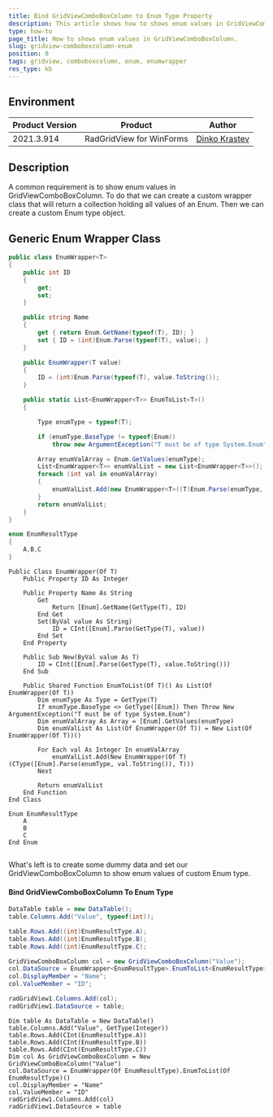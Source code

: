 ```yaml
---
title: Bind GridViewComboBoxColumn to Enum Type Property
description: This article shows how to shows enum values in GridViewComboBoxColumn.
type: how-to
page_title: How to shows enum values in GridViewComboBoxColumn.
slug: gridview-comboboxcolumn-enum
position: 0
tags: gridview, comboboxcolumn, enum, enumwrapper
res_type: kb
---
```


## Environment
 
|Product Version|Product|Author|
|----|----|----|
|2021.3.914|RadGridView for WinForms|[Dinko Krastev](https://www.telerik.com/blogs/author/dinko-krastev)|


## Description

A common requirement is to show enum values in GridViewComboBoxColumn. To do that we can create a custom wrapper class that will return a collection holding all values of an Enum. Then we can create a custom Enum type object.

##  Generic Enum Wrapper Class

````C#
public class EnumWrapper<T>
{
    public int ID
    {
        get;
        set;
    }

    public string Name
    {
        get { return Enum.GetName(typeof(T), ID); }
        set { ID = (int)Enum.Parse(typeof(T), value); }
    }

    public EnumWrapper(T value)
    {
        ID = (int)Enum.Parse(typeof(T), value.ToString());
    }

    public static List<EnumWrapper<T>> EnumToList<T>()
    {

        Type enumType = typeof(T);

        if (enumType.BaseType != typeof(Enum))
            throw new ArgumentException("T must be of type System.Enum");

        Array enumValArray = Enum.GetValues(enumType);
        List<EnumWrapper<T>> enumValList = new List<EnumWrapper<T>>();
        foreach (int val in enumValArray)
        {
            enumValList.Add(new EnumWrapper<T>((T)Enum.Parse(enumType, val.ToString())));
        }
        return enumValList;
    }
}

enum EnumResultType
{
	A,B,C
}

````
````VB.NET
Public Class EnumWrapper(Of T)
    Public Property ID As Integer

    Public Property Name As String
        Get
            Return [Enum].GetName(GetType(T), ID)
        End Get
        Set(ByVal value As String)
            ID = CInt([Enum].Parse(GetType(T), value))
        End Set
    End Property

    Public Sub New(ByVal value As T)
        ID = CInt([Enum].Parse(GetType(T), value.ToString()))
    End Sub

    Public Shared Function EnumToList(Of T)() As List(Of EnumWrapper(Of T))
        Dim enumType As Type = GetType(T)
        If enumType.BaseType <> GetType([Enum]) Then Throw New ArgumentException("T must be of type System.Enum")
        Dim enumValArray As Array = [Enum].GetValues(enumType)
        Dim enumValList As List(Of EnumWrapper(Of T)) = New List(Of EnumWrapper(Of T))()

        For Each val As Integer In enumValArray
            enumValList.Add(New EnumWrapper(Of T)(CType([Enum].Parse(enumType, val.ToString()), T)))
        Next

        Return enumValList
    End Function
End Class

Enum EnumResultType
    A
    B
    C
End Enum     
    
````

What's left is to create some dummy data and set our GridViewComboBoxColumn to show enum values of custom Enum type.

####  Bind GridViewComboBoxColumn To Enum Type

````C#
DataTable table = new DataTable();
table.Columns.Add("Value", typeof(int));

table.Rows.Add((int)EnumResultType.A);
table.Rows.Add((int)EnumResultType.B);
table.Rows.Add((int)EnumResultType.C);

GridViewComboBoxColumn col = new GridViewComboBoxColumn("Value");
col.DataSource = EnumWrapper<EnumResultType>.EnumToList<EnumResultType>(); ;
col.DisplayMember = "Name";
col.ValueMember = "ID";

radGridView1.Columns.Add(col);
radGridView1.DataSource = table;


````
````VB.NET
Dim table As DataTable = New DataTable()
table.Columns.Add("Value", GetType(Integer))
table.Rows.Add(CInt(EnumResultType.A))
table.Rows.Add(CInt(EnumResultType.B))
table.Rows.Add(CInt(EnumResultType.C))
Dim col As GridViewComboBoxColumn = New GridViewComboBoxColumn("Value")
col.DataSource = EnumWrapper(Of EnumResultType).EnumToList(Of EnumResultType)()
col.DisplayMember = "Name"
col.ValueMember = "ID"
radGridView1.Columns.Add(col)
radGridView1.DataSource = table
    
````





    
   
  
    
 

